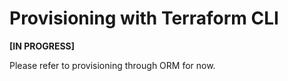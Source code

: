 # Provisioning with Terraform CLI

__[IN PROGRESS]__

Please refer to provisioning through ORM for now.